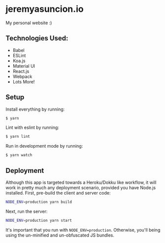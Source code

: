 # jeremyasuncion.io

My personal website :)

## Technologies Used:

- Babel
- ESLint
- Koa.js
- Material UI
- React.js
- Webpack
- Lots More!

## Setup

Install everything by running:

```sh
$ yarn
```

Lint with eslint by running:

```sh
$ yarn lint
```

Run in development mode by running:

```sh
$ yarn watch
```

## Deployment

Although this app is targeted towards a Heroku/Dokku like workflow, it will
work in pretty much any deployment scenario, provided you have Node.js
installed. First, pre-build the client and server code:

```sh
NODE_ENV=production yarn build
```

Next, run the server:

```sh
NODE_ENV=production yarn start
```

It's important that you run with `NODE_ENV=production`. Otherwise, you'll being
using the un-minified and un-obfuscated JS bundles.

